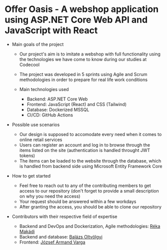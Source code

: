 # Offer Oasis - A webshop application using ASP.NET Core Web API and JavaScript with React
- Main goals of the project
  - Our project's aim is to imitate a webshop with full functionality using the technologies we have come to know during our studies at Codecool

  - The project was developed in 5 sprints using Agile and Scrum methodologies in order to prepare for real life work conditions
    
  - Main technologies used
    - Backend: ASP.NET Core Web
    - Frontend: JavaScript (React) and CSS (Tailwind)
    - Database: Dockerized MSSQL
    - CI/CD: GitHub Actions
  
- Possible use scenarios
  - Our design is supposed to accomodate every need when it comes to online retail services
  - Users can register an account and log in to browse through the items listed on the site (authentication is handled throught JWT tokens)
  - The items can be loaded to the website through the database, which is handled from backend side using Microsoft Entity Framework Core

 - How to get started
   - Feel free to reach out to any of the contributing members to get access to our repository (don't forget to provide a small description on why you need the access)
   - Your request should be answered within a few workdays
   - After granting the access, you should be able to clone our repository
  
- Contributors with their respective field of expertise
  - Backend and DevOps and Dockerization, Agile methodologies: [Réka Makádi](https://github.com/rekamakadi)
  - Backend and database: [Balázs Oltvölgyi](https://github.com/balazs-oltvolgyi)
  - Frontend: [József Armand Varga](https://github.com/Mondi18)
